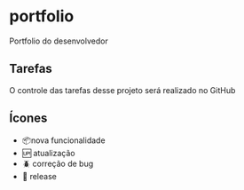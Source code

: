 # portfolio

Portfolio do desenvolvedor

## Tarefas

O controle das tarefas desse projeto será realizado no GitHub

## Ícones

- :package:nova funcionalidade
- :up: atualização
- :beetle: correção de bug
- :checkered_flag: release